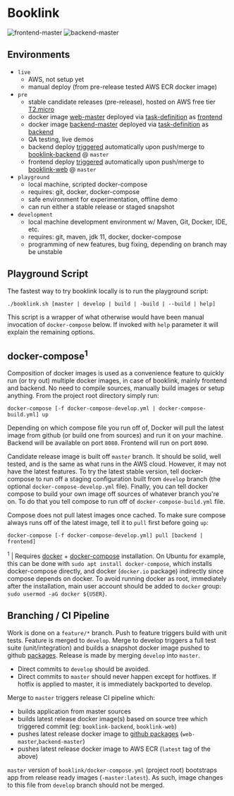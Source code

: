 # Booklink
![frontend-master](https://github.com/mrazjava/booklink/workflows/web-master/badge.svg?branch=master)
![backend-master](https://github.com/mrazjava/booklink/workflows/backend-master/badge.svg?branch=master)

## Environments

* `live`
   - AWS, not setup yet
   - manual deploy (from pre-release tested AWS ECR docker image)
* `pre`
   - stable candidate releases (pre-release), hosted on AWS free tier [T2.micro](https://aws.amazon.com/ec2/instance-types/t2/)
   - docker image [web-master](https://github.com/mrazjava/booklink/packages/141719?version=latest) deployed via [task-definition](https://github.com/mrazjava/booklink/blob/master/.aws/web-pre.json) as [frontend](http://ec2-3-124-3-167.eu-central-1.compute.amazonaws.com/)
   - docker image [backend-master](https://github.com/mrazjava/booklink/packages/130548?version=latest) deployed via [task-definition](https://github.com/mrazjava/booklink/blob/master/.aws/backend-pre.json) as [backend](http://ec2-3-124-3-167.eu-central-1.compute.amazonaws.com:8888/actuator/info)
   - QA testing, live demos
   - backend deploy [triggered](https://github.com/mrazjava/booklink/blob/master/.github/workflows/backend-master.yml) automatically upon push/merge to [booklink-backend](https://github.com/mrazjava/booklink/tree/master/booklink-backend) @ `master`
   - frontend deploy [triggered](https://github.com/mrazjava/booklink/blob/master/.github/workflows/web-master.yml) automatically upon push/merge to [booklink-web](https://github.com/mrazjava/booklink/tree/master/booklink-web) @ `master`
* `playground`
   - local machine, scripted docker-compose
   - requires: git, docker, docker-compose
   - safe environment for experimentation, offline demo
   - can run either a stable release or staged snapshot
* `development`
   - local machine development environment w/ Maven, Git, Docker, IDE, etc.
   - requires: git, maven, jdk 11, docker, docker-compose
   - programming of new features, bug fixing, depending on branch may be unstable

## Playground Script
The fastest way to try booklink locally is to run the playground script:
```
./booklink.sh [master | develop | build | -build | --build | help]
```
This script is a wrapper of what otherwise would have been manual invocation of `docker-compose` below. If invoked with 
`help` parameter it will explain the remaining options.

## docker-compose<sup>1</sup>
Composition of docker images is used as a convenience feature to quickly run (or try out) multiple docker images, in 
case of booklink, mainly frontend and backend. No need to compile sources, manually build images or setup anything. 
From the project root directory simply run:
```
docker-compose [-f docker-compose-develop.yml | docker-compose-build.yml] up
```
Depending on which compose file you run off of, Docker will pull the latest image from github (or build one from sources) 
and run it on your machine. Backend will be available on port `8080`. Frontend will run on port `8090`.

Candidate release image is built off `master` branch. It should be solid, well tested, and is the same as what runs in the 
AWS cloud. However, it may not have the latest features. To try the latest stable version, tell docker-compose to run off a 
staging configuration built from `develop` branch (the optional `docker-compose-develop.yml` file). Finally, you can tell docker 
compose to build your own image off sources of whatever branch you're on. To do that you tell compose to run off of 
`docker-compose-build.yml` file.

Compose does not pull latest images once cached. To make sure compose always runs off of the latest image, tell it to 
`pull` first before going `up`:
```
docker-compose [-f docker-compose-develop.yml] pull [backend | frontend]
```
<sup>1</sup> | Requires [docker](https://docs.docker.com/install/) + [docker-compose](https://docs.docker.com/compose/install/) 
installation. On Ubuntu for example, this can be done with `sudo apt install docker-compose`, which installs 
docker-compose directly, and docker (`docker.io` package) indirectly since compose depends on docker. To avoid running 
docker as root, immediately after the installation, main user account should be added to `docker` group: 
`sudo usermod -aG docker ${USER}`.

## Branching / CI Pipeline
Work is done on a `feature/*` branch. Push to feature triggers build with unit tests. Feature is merged 
to `develop`. Merge to develop triggers a full test suite (unit/integration) and builds a snapshot docker 
image pushed to github [packages](https://github.com/mrazjava/booklink/packages). Release is made by merging `develop` into `master`.

* Direct commits to `develop` should be avoided.
* Direct commits to `master` should never happen except for hotfixes. If hotfix is applied to master, it is immediately backported to develop.

Merge to `master` triggers release CI pipeline which:

* builds application from master sources
* builds latest release docker image(s) based on source tree which triggered commit (eg: `booklink-backend`, `booklink-web`)
* pushes latest release docker image to [github packages](https://github.com/mrazjava/booklink/packages) (`web-master`,`backend-master`)
* pushes latest release docker image to AWS ECR (`latest` tag of the above)

`master` version of `booklink/docker-compose.yml` (project root) bootstraps app from release ready images (`-master:latest`). 
As such, image changes to this file from `develop` branch should not be merged.
